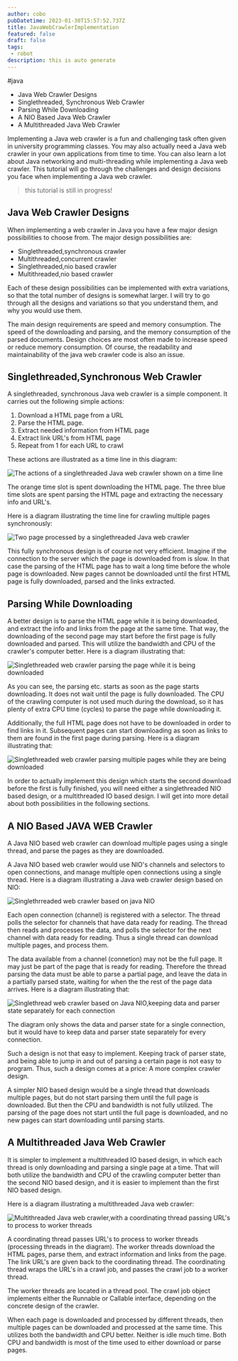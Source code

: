 ```yaml
---
author: cobo
pubDatetime: 2023-01-30T15:57:52.737Z
title: JavaWebCrawlerImplementation
featured: false
draft: false
tags:
 - robot
description: this is auto generate
---
```

#java

- Java Web Crawler Designs
- Singlethreaded, Synchronous Web Crawler
- Parsing While Downloading
- A NIO Based Java Web Crawler
- A Multithreaded Java Web Crawler

Implementing a Java web crawler is a fun and challenging task often given in university programming classes. You may also actually need a Java web crawler in your own applications from time to time. You can also learn a lot about Java networking and multi-threading while implementing a Java web crawler. This tutorial will go through the challenges and design decisions you face when implementing a Java web crawler.
> this tutorial is still in progress!

## Java Web Crawler Designs
When implementing a web crawler in Java you have a few major design possibilities to choose from. The major design possibilities are:
- Singlethreaded,synchronous crawler
- Multithreaded,concurrent crawler
- Singlethreaded,nio based crawler
- Multithreaded,nio based crawler

Each of these design possibilities can be implemented with extra variations, so that the total number of designs is somewhat larger. I will try to go through all the designs and variations so that you understand them, and why you would use them.

The main design requirements are speed and memory consumption. The speed of the downloading and parsing, and the memory consumption of the parsed documents. Design choices are most often made to increase speed or reduce memory consumption. Of course, the readability and maintainability of the java web crawler code is also an issue.

## Singlethreaded,Synchronous Web Crawler
A singlethreaded, synchronous Java web crawler is a simple component. It carries out the following simple actions:
1. Download a HTML page from a URL
2. Parse the HTML page.
3. Extract needed information from HTML page
4. Extract link URL's from HTML page
5. Repeat from 1 for each URL to crawl

These actions are illustrated as a time line in this diagram:

![The actions of a singlethreaded Java web crawler shown on a time line](./img/java-web-crawler-singlethreaded-time-line.png)

The orange time slot is spent downloading the HTML page. The three blue time slots are spent parsing the HTML page and extracting the necessary info and URL's.

Here is a diagram illustrating the time line for crawling multiple pages synchronously:

![Two page processed by a singlethreaded Java web crawler](./img/java-web-crawler-singlethreaded-time-line-2.png)


This fully synchronous design is of course not very efficient. Imagine if the connection to the server which the page is downloaded from is slow. In that case the parsing of the HTML page has to wait a long time before the whole page is downloaded. New pages cannot be downloaded until the first HTML page is fully downloaded, parsed and the links extracted.

## Parsing While Downloading
A better design is to parse the HTML page while it is being downloaded, and extract the info and links from the page at the same time. That way, the downloading of the second page may start before the first page is fully downloaded and parsed. This will utilize the bandwidth and CPU of the crawler's computer better. Here is a diagram illustrating that:

![Singlethreaded web crawler parsing the page while it is being downloaded](./img/java-web-crawler-singlethreaded-time-line-3.png)


As you can see, the parsing etc. starts as soon as the page starts downloading. It does not wait until the page is fully downloaded. The CPU of the crawling computer is not used much during the download, so it has plenty of extra CPU time (cycles) to parse the page while downloading it.

Additionally, the full HTML page does not have to be downloaded in order to find links in it. Subsequent pages can start downloading as soon as links to them are found in the first page during parsing. Here is a diagram illustrating that:

![Singlethreaded web crawler parsing multiple pages while they are being downloaded](./img/java-web-crawler-singlethreaded-time-line-4.png)


In order to actually implement this design which starts the second download before the first is fully finished, you will need either a singlethreaded NIO based design, or a multithreaded IO based design. I will get into more detail about both possibilities in the following sections.

## A NIO Based JAVA WEB Crawler
A Java NIO based web crawler can download multiple pages using a single thread, and parse the pages as they are downloaded.

A Java NIO based web crawler would use NIO's channels and selectors to open connections, and manage multiple open connections using a single thread. Here is a diagram illustrating a Java web crawler design based on NIO:

![Singlethrreaded web crawler based on java NIO](./img/java-web-crawler-nio-1.png)

Each open connection (channel) is registered with a selector. The thread polls the selector for channels that have data ready for reading. The thread then reads and processes the data, and polls the selector for the next channel with data ready for reading. Thus a single thread can download multiple pages, and process them.

The data available from a channel (connetion) may not be the full page. It may just be part of the page that is ready for reading. Therefore the thread parsing the data must be able to parse a partial page, and leave the data in a partially parsed state, waiting for when the the rest of the page data arrives. Here is a diagram illustrating that:

![Singlethread web crawler based on Java NIO,keeping data and parser state separately for each connection](./img/java-web-crawler-nio-2.png)

The diagram only shows the data and parser state for a single connection, but it would have to keep data and parser state separately for every connection.

Such a design is not that easy to implement. Keeping track of parser state, and being able to jump in and out of parsing a certain page is not easy to program. Thus, such a design comes at a price: A more complex crawler design.

A simpler NIO based design would be a single thread that downloads multiple pages, but do not start parsing them until the full page is downloaded. But then the CPU and bandwidth is not fully utilized. The parsing of the page does not start until the full page is downloaded, and no new pages can start downloading until parsing starts.

## A Multithreaded Java Web Crawler
It is simpler to implement a multithreaded IO based design, in which each thread is only downloading and parsing a single page at a time. That will both utilize the bandwidth and CPU of the crawling computer better than the second NIO based design, and it is easier to implement than the first NIO based design.

Here is a diagram illustrating a multithreaded Java web crawler:

![Multithreaded Java web crawler,with a coordinating thread passing URL's to process to worker threads](./img/java-web-crawler-multithreaded-1.png)

A coordinating thread passes URL's to process to worker threads (processing threads in the diagram). The worker threads download the HTML pages, parse them, and extract information and links from the page. The link URL's are given back to the coordinating thread. The coordinating thread wraps the URL's in a crawl job, and passes the crawl job to a worker thread.

The worker threads are located in a thread pool. The crawl job object implements either the Runnable or Callable interface, depending on the concrete design of the crawler.

When each page is downloaded and processed by different threads, then multiple pages can be downloaded and processed at the same time. This utilizes both the bandwidth and CPU better. Neither is idle much time. Both CPU and bandwidth is most of the time used to either download or parse pages.
